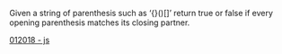Given a string of parenthesis such as ‘{}()[]’ return true or false if every opening parenthesis matches its closing partner. 


[012018 - js](https://github.com/vibrantlife/algorithm-interview-prep/blob/master/solutions/matching_parens_032018.js)